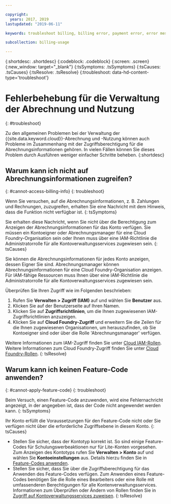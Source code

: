 ```yaml
---

copyright:
  years: 2017, 2019
lastupdated: "2019-06-11"

keywords: troubleshoot billing, billing error, payment error, error message, feature code, subscription code

subcollection: billing-usage

---
```


{:shortdesc: .shortdesc}
{:codeblock: .codeblock}
{:screen: .screen}
{:new_window: target="_blank"}
{:tsSymptoms: .tsSymptoms}
{:tsCauses: .tsCauses}
{:tsResolve: .tsResolve}
{:troubleshoot: data-hd-content-type='troubleshoot'}


# Fehlerbehebung für die Verwaltung der Abrechnung und Nutzung
{: #troubleshoot}

Zu den allgemeinen Problemen bei der Verwaltung der {{site.data.keyword.cloud}}-Abrechnung und -Nutzung können auch Probleme im Zusammenhang mit der Zugriffsberechtigung für die Abrechnungsinformationen gehören. In vielen Fällen können Sie dieses Problem durch Ausführen weniger einfacher Schritte beheben.
{:shortdesc}


## Warum kann ich nicht auf Abrechnungsinformationen zugreifen?
{: #cannot-access-billing-info}
{: troubleshoot}

Wenn Sie versuchen, auf die Abrechnungsinformationen, z. B. Zahlungen und Rechnungen, zuzugreifen, erhalten Sie eine Nachricht mit dem Hinweis, dass die Funktion nicht verfügbar ist.
{: tsSymptoms}

Sie erhalten diese Nachricht, wenn Sie nicht über die Berechtigung zum Anzeigen der Abrechnungsinformationen für das Konto verfügen. Sie müssen ein Kontoeigner oder Abrechnungsmanager für eine Cloud Foundry-Organisation sein oder Ihnen muss über eine IAM-Richtlinie die Administratorrolle für alle Kontoverwaltungsservices zugewiesen sein.
{: tsCauses}

Sie können die Abrechnungsinformationen für jedes Konto anzeigen, dessen Eigner Sie sind. Abrechnungsmanager können Abrechnungsinformationen für eine Cloud Foundry-Organisation anzeigen. Für IAM-fähige Ressourcen muss Ihnen über eine IAM-Richtlinie die Administratorrolle für alle Kontoverwaltungsservices zugewiesen sein.

Überprüfen Sie Ihren Zugriff wie im Folgenden beschrieben:

  1. Rufen Sie **Verwalten > Zugriff (IAM)** auf und wählen Sie **Benutzer** aus.
  2. Klicken Sie auf der Benutzerseite auf Ihren Namen.
  3. Klicken Sie auf **Zugriffsrichtlinien**, um die Ihnen zugewiesenen IAM-Zugriffsrichtlinien anzuzeigen.
  4. Klicken Sie auf **Cloud Foundry-Zugriff** und erweitern Sie die Zeilen für die Ihnen zugewiesenen Organisationen, um herauszufinden, ob Sie Kontoeigner sind oder über die Rolle 'Abrechnungsmanager' verfügen.

Weitere Informationen zum IAM-Zugriff finden Sie unter [Cloud IAM-Rollen](/docs/iam?topic=iam-userroles). Weitere Informationen zum Cloud Foundry-Zugriff finden Sie unter [Cloud Foundry-Rollen](/docs/iam?topic=iam-cfaccess).
{: tsResolve}


## Warum kann ich keinen Feature-Code anwenden?
{: #cannot-apply-feature-code}
{: troubleshoot}

Beim Versuch, einen Feature-Code anzuwenden, wird eine Fehlernachricht angezeigt, in der angegeben ist, dass der Code nicht angewendet werden kann.
{: tsSymptoms}

Ihr Konto erfüllt die Voraussetzungen für den Feature-Code nicht oder Sie verfügen nicht über die erforderliche Zugriffsebene in diesem Konto.
{: tsCauses}

- Stellen Sie sicher, dass der Kontotyp korrekt ist. So sind einige Feature-Codes für Schulungswerbeaktionen nur für Lite-Konten vorgesehen. Zum Anzeigen des Kontotyps rufen Sie **Verwalten > Konto** auf und wählen Sie **Kontoeinstellungen** aus. Details hierzu finden Sie in [Feature-Codes anwenden](/docs/account?topic=account-codes).
- Stellen Sie sicher, dass Sie über die Zugriffsberechtigung für das Anwenden des Feature-Codes verfügen. Zum Anwenden eines Feature-Codes benötigen Sie die Rolle eines Bearbeiters oder eine Rolle mit umfassenderen Berechtigungen für alle Kontenverwaltungsservices. Informationen zum Überprüfen oder Ändern von Rollen finden Sie in [Zugriff auf Kontoverwaltungsservices zuweisen](/docs/iam?topic=iam-account-services).
{: tsResolve}
